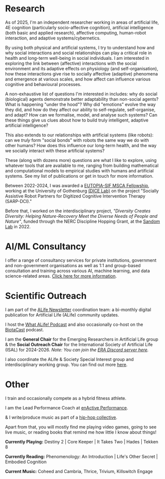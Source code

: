 # Research

As of 2025, I'm an independent researcher working in areas of artificial life, 4E cognition (particularly socio-affective cognition), artificial intelligence (both basic and applied research), affective computing, human-robot interaction, and adaptive systems/cybernetics.

By using both physical and artificial systems, I try to understand how and why social interactions and social relationships can play a critical role in health and long-term well-being in social individuals. I am interested in exploring the link between (affective) interactions with the social environment and its adaptive effects on physiology (and self-organisation), how these interactions give rise to socially affective (adaptive) phenomena and emergence at various scales, and how affect can influence various cognitive and behavioural processes.


A non-exhaustive list of questions I'm interested in includes: why do social (biological) agents demonstrate better adaptability than non-social agents? What is happening "under the hood"? Why did "emotions" evolve the way they did, and how do they affect our ability to self-regulate, self-organise, and adapt? How can we formalise, model, and analyse such systems? Can these things give us clues about how to build truly intelligent, adaptive artificial intelligence?


This also extends to our relationships with artificial systems (like robots): can we _truly_ form "social bonds" with robots the same way we do with other humans? How does this influence our long-term health, and the way we socially interact with these artificial systems?



These (along with dozens more) questions are what I like to explore, using whatever tools that are available to me, ranging from building mathematical and computational models to empirical studies with humans and artificial systems. See my list of publications or get in touch for more information.




Between 2022-2024, I was awarded a [EUTOPIA-SIF MSCA Fellowship](https://eutopia-university.eu/english-version/about-us/running-projects/eutopia-sif), working at the University of Gothenburg [(DICE Lab)](https://dice-r-lab.com) on the project "Socially Assistive Robot Partners for Digitized Cognitive Intervention Therapy (SARP-DCI)."



Before that, I worked on the interdisciplinary project, *"Diversity Creates Diversity: Helping Nature-Recovery Meet the Diverse Needs of People and Nature"*, funded through the NERC Discipline Hopping Grant, at the [Sandom Lab](http://www.sussex.ac.uk/lifesci/sandomlab/) in 2022.





# AI/ML Consultancy

I offer a range of consultancy services for private institutions, government and non-government organisations as well as 1:1 and group-based consultation and training across various AI, machine learning, and data science-related areas. [Click here for more information](/consultancy/).



# Scientific Outreach



I am part of the [ALife Newsletter](https://alife.org/category/newsletter/) coordination team: a bi-monthly digital publication for Artificial Life (ALife) community updates.

I host the [What ALife! Podcast](/podcast/) and also occasionally co-host on the [BiotaCast](https://biotacast.org/) podcast.

I am the **General Chair** for the Emerging Researchers in Artificial Life group \& the **Social Outreach Chair** for the International Society of Artificial Life (ISAL) for 2024-2026.
*Note: You can join the* [*ERA Discord server here*](https://discord.gg/rbzddE6SHH)*.*

I also coordinate the ALife & Society Special Interest group and interdisciplinary working group. You can find out more [here](www.alifeandsociety.org).



# Other

I train and occasionally compete as a hybrid fitness athlete.



I am the Lead Performance Coach at [enActive Performance](https://enactive.co.uk).



& I write/produce music as part of a [hip-hop collective](http://www.thehauserproject.com/).



Apart from that, you will mostly find me playing video games, going to see live music, or reading books that remind me how little I know about things!

**Currently Playing:** Destiny 2 | Core Keeper | It Takes Two | Hades | Tekken 8

**Currently Reading:** Phenomenology: An Introduction | Life's Other Secret | Embodied Cognition

**Current Music:** Coheed and Cambria, Thrice, Trivium, Killswitch Engage

